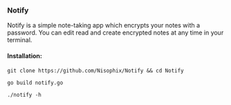 ### Notify
Notify is a simple note-taking app which encrypts your notes with a password. You can edit read and create encrypted notes at any time in your terminal.

#### Installation:
`git clone https://github.com/Nisophix/Notify && cd Notify`

`go build notify.go`

`./notify -h`
